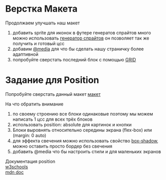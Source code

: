# Верстка Макета  
Продолжаем улучшать наш макет    
1) добавить sprite для иконок в футере генератов спрайтов много можно использовать [генератор спрайтов](https://spritegen.website-performance.org/) он позволяет так же получить и готовый цсс      
2) добавим [@media](https://www.w3schools.com/css/css3_mediaqueries.asp) для что бы сделать нашу страничку более адаптивной     
3) попробуйте сверстать последний блок с помощью [GRID](https://www.w3schools.com/css/css_grid.asp)    


# Задание для Position 
Попробуйте сверстать данный макет
[макет](https://www.figma.com/design/26dGlyOYOg2d5mrGD7xLV9/Untitled?node-id=1-3&t=NZuKm4LFz350ubLA-1)     

На что обратить внимание    
1) по своему строению все блоки одинаковые поэтому мы можем написать 1 цсс для всех трёх блоков        
2) использовать position: absolute для картинок и кнопки       
3) Блоки выровнять относительно середины экрана (flex-box) или (margin: 0 auto)    
4) для эффекта свечения можно использовать свойство [box-shadow](https://developer.mozilla.org/en-US/docs/Web/CSS/box-shadow), можно оставить просто бордер без свечения     
5) добавить @media что бы настроить стили и для маленьких экранов    

Документация position     
[w3schools](https://developer.mozilla.org/en-US/docs/Web/CSS/position)   
[mdn doc](https://www.w3schools.com/css/css_positioning.asp)   
  